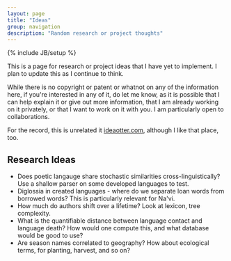 ```yaml
---
layout: page
title: "Ideas"
group: navigation
description: "Random research or project thoughts"
---
```

{% include JB/setup %}

This is a page for research or project ideas that I have yet to
implement. I plan to update this as I continue to think.

While there is no copyright or patent or whatnot on any of
the information here, if you're interested in any of it, do let me know,
as it is possible that I can help explain it or give out more
information, that I am already working on it privately, or that I want
to work on it with you. I am particularly open to collaborations. 

For the record, this is unrelated it [ideaotter.com](http://ideaotter.com), although I like that
place, too. 

Research Ideas
---------------

 * Does poetic langauge share stochastic similarities
   cross-linguistically? Use a shallow parser on some developed
languages to test. 
 * Diglossia in created languages - where do we separate loan words from
   borrowed words? This is particularly relevant for Na'vi.
 * How much do authors shift over a lifetime? Look at lexicon, tree
   complexity. 
 * What is the quantifiable distance between language contact and
   language death? How would one compute this, and what database would
be good to use?
 * Are season names correlated to geography? How about ecological terms,
   for planting, harvest, and so on? 
